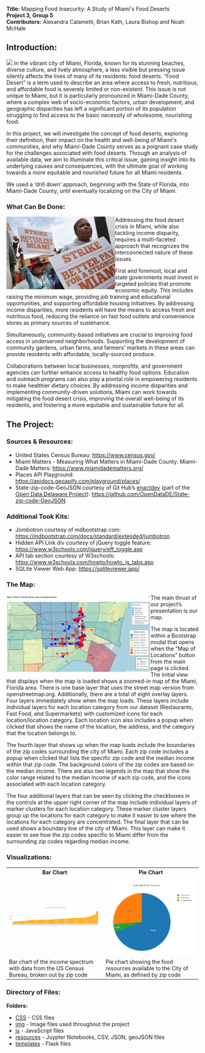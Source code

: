 

**Title:** Mapping Food Insecurity: A Study of Miami's Food Deserts<br/>
**Project 3, Group 5**<br/>
**Contributors:** Alexandra Calametti, Brian Kath, Laura Bishop and Noah McHale<br/>
<!-- PDF of  Presentation found here. (( Linke to HTML? -->


## Introduction:
<img src="https://github.com/brnkath/project-3-group-5/blob/main/img/miami-1.jpg">
In the vibrant city of Miami, Florida, known for its stunning beaches, diverse culture, and lively atmosphere, a less visible but pressing issue silently affects the lives of many of its residents: food deserts. “Food Desert” is a term used to describe an area where access to fresh, nutritious, and affordable food is severely limited or non-existent. This issue is not unique to Miami, but it is particularly pronounced in Miami-Dade County, where a complex web of socio-economic factors, urban development, and geographic disparities has left a significant portion of its population struggling to find access to the basic necessity of wholesome, nourishing food.

In this project, we will investigate the concept of food deserts, exploring their definition, their impact on the health and well-being of Miami's communities, and why Miami-Dade County serves as a poignant case study for the challenges associated with food deserts. Through an analysis of available data, we aim to illuminate this critical issue, gaining insight into its underlying causes and consequences, with the ultimate goal of working towards a more equitable and nourished future for all Miami residents.

We used a ‘drill down’ approach, beginning with the State of Florida, into Miami-Dade County, until eventually localizing on the City of Miami.

### What Can Be Done:
<img src="https://github.com/brnkath/project-3-group-5/blob/main/img/miami-striking-for-better-wages-small.png" align="left">
Addressing the food desert crisis in Miami, while also tackling income disparity, requires a multi-faceted approach that recognizes the interconnected nature of these issues. 

First and foremost, local and state governments must invest in targeted policies that promote economic equity. This includes raising the minimum wage, providing job training and educational opportunities, and supporting affordable housing initiatives. By addressing income disparities, more residents will have the means to access fresh and nutritious food, reducing the reliance on fast food outlets and convenience stores as primary sources of sustenance.

Simultaneously, community-based initiatives are crucial to improving food access in underserved neighborhoods. Supporting the development of community gardens, urban farms, and farmers' markets in these areas can provide residents with affordable, locally-sourced produce.

Collaborations between local businesses, nonprofits, and government agencies can further enhance access to healthy food options. Education and outreach programs can also play a pivotal role in empowering residents to make healthier dietary choices. By addressing income disparities and implementing community-driven solutions, Miami can work towards mitigating the food desert crisis, improving the overall well-being of its residents, and fostering a more equitable and sustainable future for all.

## The Project:

### Sources & Resources:

  * United States Census Bureau: https://www.census.gov/
  * Miami Matters - Measuring What Matters in Miami-Dade County: Miami-Dade Matters: https://www.miamidadematters.org/
  * Places API Playground: https://apidocs.geoapify.com/playground/places/
  * State-zip-code-GeoJSON courtesy of Git Hub’s <a href="https://github.com/enactdev">enactdev</a> (part of the 
<a href="https://github.com/OpenDataDE">Open Data Delaware Project</a>): https://github.com/OpenDataDE/State-zip-code-GeoJSON

### Additional Took Kits:
  * Jombotron courtesy of mdbootstrap.com: https://mdbootstrap.com/docs/standard/extended/jumbotron 
  * Hidden API Link div courtesy of jQuery toggle feature: https://www.w3schools.com/jquery/eff_toggle.asp
  * API tab section courtesy of W3schools: https://www.w3schools.com/howto/howto_js_tabs.asp
  * SQLite Viewer Web App: https://sqliteviewer.app/ 

### The Map:
<img src="https://github.com/brnkath/project-3-group-5/blob/main/img/map_image.png" align="left" width="75%">

The main thrust of our project’s presentation is our map. 

The map is located within a Bootstrap modal that opens when the “Map of Locations” button from the main page is clicked. The initial view that displays when the map is loaded shows a zoomed-in map of the Miami, Florida area. There is one base layer that uses the street map version from openstreetmap.org. Additionally, there are a total of eight overlay layers. Four layers immediately show when the map loads. These layers include individual layers for each location category from our dataset (Restaurants, Fast Food, and Supermarkets) with customized icons for each location/location category. Each location icon also includes a popup when clicked that shows the name of the location, the address, and the category that the location belongs to. 

The fourth layer that shows up when the map loads include the boundaries of the zip codes surrounding the city of Miami. Each zip code includes a popup when clicked that lists the specific zip code and the median income within that zip code. The background colors of the zip codes are based on the median income. There are also two legends in the map that show the color range related to the median income of each zip code, and the icons associated with each location category.

The four additional layers that can be seen by clicking the checkboxes in the controls at the upper right corner of the map include individual layers of marker clusters for each location category. These marker cluster layers group up the locations for each category to make it easier to see where the locations for each category are concentrated. The final layer that can be used shows a boundary line of the city of Miami. This layer can make it easier to see how the zip codes specific to Miami differ from the surrounding zip codes regarding median income.

### Visualizations:

<table>
  <tr>
    <th>Bar Chart</th>
    <th>Pie Chart</th>
  </tr>
  <tr>
    <td><img src="https://github.com/brnkath/project-3-group-5/blob/main/img/miami-dade-zipcode-income-bargraph.png"></td>
    <td><img src="https://github.com/brnkath/project-3-group-5/blob/main/img/avail-food-source-piechart.png"></td>
  </tr>
  <tr>
    <td>Bar chart of the income spectrum with data from the US Census Bureau, broken out by zip code</td>
    <td>Pie chart showing the food resources available to the City of Miami, as defined by zip code</td>
  </tr>
</table>

### Directory of Files:

 **Folders:**<br/>
  * <a href="https://github.com/brnkath/project-3-group-5/tree/main/css">CSS</a> - CSS files<br/>
  * <a href="https://github.com/brnkath/project-3-group-5/tree/main/img">img</a> - Image files used throughout the project<br/>
  * <a href="https://github.com/brnkath/project-3-group-5/tree/main/js">js</a> - JavaScript files<br/>
  * <a href="https://github.com/brnkath/project-3-group-5/tree/main/resources">resources</a> - Juypter Notebooks, CSV, JSON, geoJSON files<br/>
  * <a href="https://github.com/brnkath/project-3-group-5/tree/main/templates">templates</a> - Flask files<br/>
